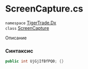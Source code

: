 
# ScreenCapture.cs
`namespace` [TigerTrade.Dx](../TigerTrade.Dx.md)  
    `class` [ScreenCapture](../../ScreenCapture.cs.md)

Описание

### Синтаксис
```csharp
public int UjGjIfBfPQ0; {}
```
